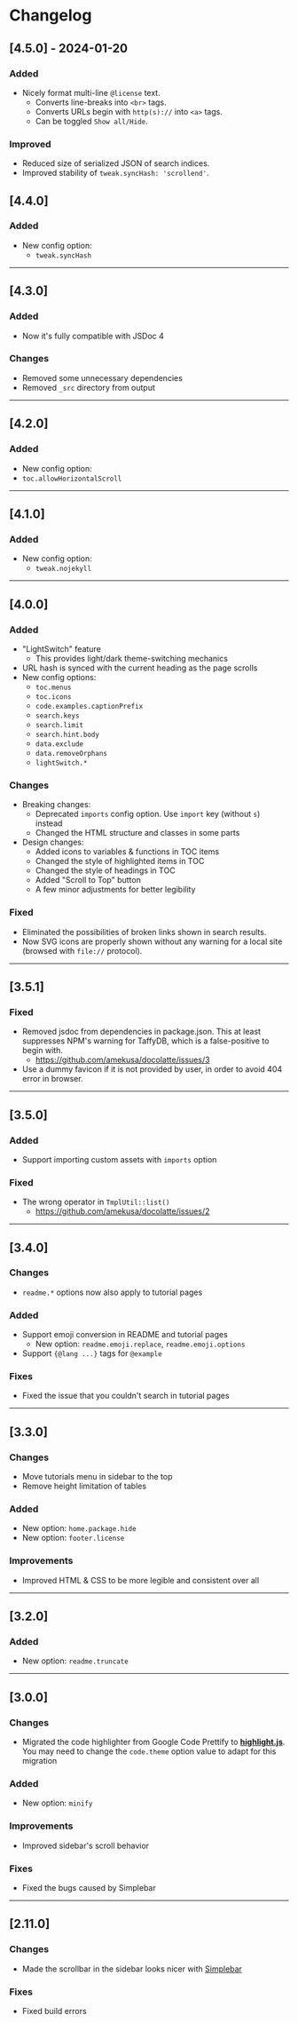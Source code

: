 # Changelog

## [4.5.0] - 2024-01-20

### Added
- Nicely format multi-line `@license` text.
  - Converts line-breaks into `<br>` tags.
  - Converts URLs begin with `http(s)://` into `<a>` tags.
  - Can be toggled `Show all/Hide`.

### Improved
- Reduced size of serialized JSON of search indices.
- Improved stability of `tweak.syncHash: 'scrollend'`.


## [4.4.0]

### Added
- New config option:
  - `tweak.syncHash`


---

## [4.3.0]

### Added
- Now it's fully compatible with JSDoc 4

### Changes
- Removed some unnecessary dependencies
- Removed `_src` directory from output


---

## [4.2.0]

### Added
- New config option:
 - `toc.allowHorizontalScroll`


---

## [4.1.0]

### Added
- New config option:
  - `tweak.nojekyll`


---

## [4.0.0]

### Added
- "LightSwitch" feature
  - This provides light/dark theme-switching mechanics
- URL hash is synced with the current heading as the page scrolls
- New config options:
  - `toc.menus`
  - `toc.icons`
  - `code.examples.captionPrefix`
  - `search.keys`
  - `search.limit`
  - `search.hint.body`
  - `data.exclude`
  - `data.removeOrphans`
  - `lightSwitch.*`

### Changes
- Breaking changes:
  - Deprecated `imports` config option. Use `import` key (without `s`) instead
  - Changed the HTML structure and classes in some parts
- Design changes:
  - Added icons to variables & functions in TOC items
  - Changed the style of highlighted items in TOC
  - Changed the style of headings in TOC
  - Added "Scroll to Top" button
  - A few minor adjustments for better legibility

### Fixed
- Eliminated the possibilities of broken links shown in search results.
- Now SVG icons are properly shown without any warning for a local site (browsed with `file://` protocol).


---

## [3.5.1]

### Fixed
- Removed jsdoc from dependencies in package.json. This at least suppresses NPM's warning for TaffyDB, which is a false-positive to begin with.
  - https://github.com/amekusa/docolatte/issues/3
- Use a dummy favicon if it is not provided by user, in order to avoid 404 error in browser.

---

## [3.5.0]

### Added
- Support importing custom assets with `imports` option

### Fixed
- The wrong operator in `TmplUtil::list()`
  - https://github.com/amekusa/docolatte/issues/2

---

## [3.4.0]

### Changes
- `readme.*` options now also apply to tutorial pages

### Added
- Support emoji conversion in README and tutorial pages
  - New option: `readme.emoji.replace`, `readme.emoji.options`
- Support `{@lang ...}` tags for `@example`

### Fixes
- Fixed the issue that you couldn't search in tutorial pages

---

## [3.3.0]

### Changes
- Move tutorials menu in sidebar to the top
- Remove height limitation of tables

### Added
- New option: `home.package.hide`
- New option: `footer.license`

### Improvements
- Improved HTML & CSS to be more legible and consistent over all

---

## [3.2.0]

### Added
- New option: `readme.truncate`

---

## [3.0.0]

### Changes
- Migrated the code highlighter from Google Code Prettify to **[highlight.js](https://highlightjs.org/)**.
  You may need to change the `code.theme` option value to adapt for this migration

### Added
- New option: `minify`

### Improvements
- Improved sidebar's scroll behavior

### Fixes
- Fixed the bugs caused by Simplebar

---

## [2.11.0]

### Changes
- Made the scrollbar in the sidebar looks nicer with [Simplebar](https://github.com/Grsmto/simplebar)

### Fixes
- Fixed build errors
